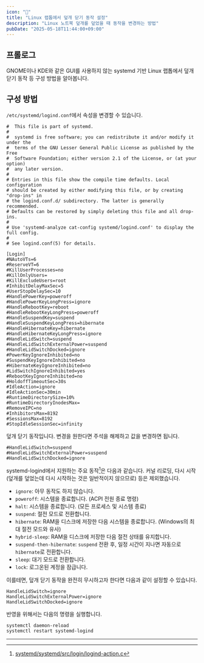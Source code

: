 ```yaml
---
icon: "🐧"
title: "Linux 랩톱에서 덮개 닫기 동작 설정"
description: "Linux 노트북 덮개를 덮었을 때 동작을 변경하는 방법"
pubDate: "2025-05-18T11:44:00+09:00"
---
```


## 프롤로그
GNOME이나 KDE와 같은 GUI를 사용하지 않는 systemd 기반 Linux 랩톱에서 덮개 닫기 동작 등 구성 방법을 알아봅니다.

## 구성 방법
`/etc/systemd/logind.conf`에서 속성을 변경할 수 있습니다.

```
#  This file is part of systemd.
#
#  systemd is free software; you can redistribute it and/or modify it under the
#  terms of the GNU Lesser General Public License as published by the Free
#  Software Foundation; either version 2.1 of the License, or (at your option)
#  any later version.
#
# Entries in this file show the compile time defaults. Local configuration
# should be created by either modifying this file, or by creating "drop-ins" in
# the logind.conf.d/ subdirectory. The latter is generally recommended.
# Defaults can be restored by simply deleting this file and all drop-ins.
#
# Use 'systemd-analyze cat-config systemd/logind.conf' to display the full config.
#
# See logind.conf(5) for details.

[Login]
#NAutoVTs=6
#ReserveVT=6
#KillUserProcesses=no
#KillOnlyUsers=
#KillExcludeUsers=root
#InhibitDelayMaxSec=5
#UserStopDelaySec=10
#HandlePowerKey=poweroff
#HandlePowerKeyLongPress=ignore
#HandleRebootKey=reboot
#HandleRebootKeyLongPress=poweroff
#HandleSuspendKey=suspend
#HandleSuspendKeyLongPress=hibernate
#HandleHibernateKey=hibernate
#HandleHibernateKeyLongPress=ignore
#HandleLidSwitch=suspend
#HandleLidSwitchExternalPower=suspend
#HandleLidSwitchDocked=ignore
#PowerKeyIgnoreInhibited=no
#SuspendKeyIgnoreInhibited=no
#HibernateKeyIgnoreInhibited=no
#LidSwitchIgnoreInhibited=yes
#RebootKeyIgnoreInhibited=no
#HoldoffTimeoutSec=30s
#IdleAction=ignore
#IdleActionSec=30min
#RuntimeDirectorySize=10%
#RuntimeDirectoryInodesMax=
#RemoveIPC=no
#InhibitorsMax=8192
#SessionsMax=8192
#StopIdleSessionSec=infinity
```

덮개 닫기 동작입니다. 변경을 원한다면 주석을 해제하고 값을 변경하면 됩니다.
```
#HandleLidSwitch=suspend
#HandleLidSwitchExternalPower=suspend
#HandleLidSwitchDocked=ignore
```

systemd-logind에서 지원하는 주요 동작[^logind-action]은 다음과 같습니다. 커널 리로딩, 다시 시작(덮개를 덮었는데 다시 시작하는 것은 일반적이지 않으므로) 등은 제외했습니다.
* `ignore`: 아무 동작도 하지 않습니다.
* `poweroff`: 시스템을 종료합니다. (ACPI 전원 종료 명령)
* `halt`: 시스템을 종료합니다. (모든 프로세스 및 시스템 종료)
* `suspend`: 절전 모드로 전환합니다.
* `hibernate`: RAM을 디스크에 저장한 다음 시스템을 종료합니다. (Windows의 최대 절전 모드와 유사)
* `hybrid-sleep`: RAM을 디스크에 저장한 다음 절전 상태를 유지합니다.
* `suspend-then-hibernate`: `suspend` 전환 후, 일정 시간이 지나면 자동으로 `hibernate`로 전환합니다.
* `sleep`: 대기 모드로 전환합니다.
* `lock`: 로그온된 계정을 잠급니다.

이를테면, 덮개 닫기 동작을 완전히 무시하고자 한다면 다음과 같이 설정할 수 있습니다.
```
HandleLidSwitch=ignore
HandleLidSwitchExternalPower=ignore
HandleLidSwitchDocked=ignore
```

반영을 위해서는 다음의 명령을 실행합니다.
```
systemctl daemon-reload
systemctl restart systemd-logind
```

---

[^logind-action]: [systemd/systemd/src/login/logind-action.c](https://github.com/systemd/systemd/blob/741a184a31127305fb4363833ca9d97a1057fc68/src/login/logind-action.c#L424-L439)